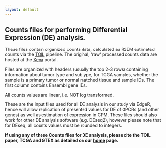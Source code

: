 ```yaml
---
layout: default
---
```


## Counts files for performing Differential Expression (DE) analysis. 

These files contain organized counts data, calculated as RSEM estimated counts via the [TOIL](https://xenabrowser.net/datapages/?host=https://toil.xenahubs.net) pipeline. The original, 'raw' processed counts data are hosted at the [Xena](xena.ucsc.edu) portal.

Files are organized with headers (usually the top 2-3 rows) containing information about tumor type and subtype, for TCGA samples, whether the sample is a primary tumor or normal matched tissue and sample IDs. The first column contains Ensembl gene IDs. 

All counts values are linear, i.e. NOT log transformed. 

These are the input files used for all DE analysis in our study via EdgeR, hence will allow replication of presented values for DE of GPCRs (and other genes) as well as estimation of expression in CPM. These files should also work for other DE analysis software (e.g. DEseq2), however please note that for DEseq, all counts values must be rounded to integers.


**If using any of these Counts files for DE analysis, please cite the TOIL paper, TCGA and GTEX as detailed on our [home](https://insellab.github.io/) page.**
